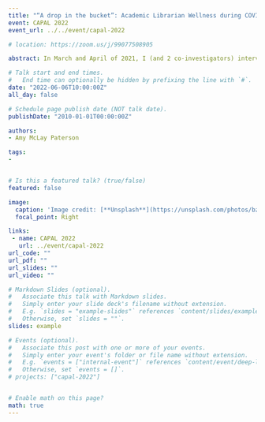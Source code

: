 ```yaml
---
title: "“A drop in the bucket”: Academic Librarian Wellness during COVID-19."
event: CAPAL 2022
event_url: ../../event/capal-2022

# location: https://zoom.us/j/99077508905

abstract: In March and April of 2021, I (and 2 co-investigators) interviewed academic librarians across Canada about their workload and working conditions during COVID-19. Our 30-60 minute interviews touched on myriad topics, many related to wellness: erosion of boundaries between work and home, stress and burnout, advantages and disadvantages of remote work, relationships with colleagues and administration, and explicit wellness initiatives. This presentation will discuss how our study participants framed wellness during the COVID-19 pandemic. I will cover the main factors discussed as contributing to stress or burnout, the double-edged sword of working from home, and their thoughts on both their administrations’ forays into wellness initiatives and library efforts at student-aimed wellness programming. Ultimately, when study participants described what contributed to their own hopefulness, positivity, or stress relief at work during COVID, there was only one consistent theme: genuine, deep connections with colleagues where there existed mutual care, respect and solidarity.

# Talk start and end times.
#   End time can optionally be hidden by prefixing the line with `#`.
date: "2022-06-06T10:00:00Z"
all_day: false

# Schedule page publish date (NOT talk date).
publishDate: "2010-01-01T00:00:00Z"

authors:
- Amy McLay Paterson

tags: 
- 


# Is this a featured talk? (true/false)
featured: false

image:
  caption: 'Image credit: [**Unsplash**](https://unsplash.com/photos/bzdhc5b3Bxs)'
  focal_point: Right

links:
 - name: CAPAL 2022
   url: ../event/capal-2022
url_code: ""
url_pdf: ""
url_slides: ""
url_video: ""

# Markdown Slides (optional).
#   Associate this talk with Markdown slides.
#   Simply enter your slide deck's filename without extension.
#   E.g. `slides = "example-slides"` references `content/slides/example-slides.md`.
#   Otherwise, set `slides = ""`.
slides: example

# Events (optional).
#   Associate this post with one or more of your events.
#   Simply enter your event's folder or file name without extension.
#   E.g. `events = ["internal-event"]` references `content/event/deep-learning/index.md`.
#   Otherwise, set `events = []`.
# projects: ["capal-2022"]


# Enable math on this page?
math: true
---
```


